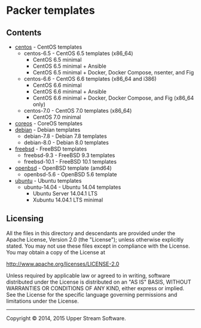 # Packer templates

## Contents

* [centos](centos/README.mdown) - CentOS templates
	* centos-6.5 - CentOS 6.5 templates (x86_64)
		* CentOS 6.5 minimal
		* CentOS 6.5 minimal + Ansible
		* CentOS 6.5 minimal + Docker, Docker Compose, nsenter, and Fig
	* centos-6.6 - CentOS 6.6 templates (x86_64 and i386)
		* CentOS 6.6 minimal
		* CentOS 6.6 minimal + Ansible
		* CentOS 6.6 minimal + Docker, Docker Compose, and Fig (x86_64 only)
	* centos-7.0 - CentOS 7.0 templates (x86_64)
		* CentOS 7.0 minimal
* [coreos](coreos/README.mdown) - CoreOS templates
* [debian](debian/README.mdown) - Debian templates
    * debian-7.8 - Debian 7.8 templates
    * debian-8.0 - Debian 8.0 templates
* [freebsd](freebsd/README.mdown) - FreeBSD templates
    * freebsd-9.3 - FreeBSD 9.3 templates
    * freebsd-10.1 - FreeBSD 10.1 templates
* [openbsd](openbsd/README.mdown) - OpenBSD template (amd64)
    * openbsd-5.6 - OpenBSD 5.6 template
* [ubuntu](ubuntu/README.mdown) - Ubuntu templates
	* ubuntu-14.04 - Ubuntu 14.04 templates
		* Ubuntu Server 14.04.1 LTS
		* Xubuntu 14.04.1 LTS minimal


## Licensing

All the files in this directory and descendants are provided under the Apache License,
Version 2.0 (the "License"); unless otherwise explicitly stated.  You may not use these
files except in compliance with the License.  You may obtain a copy of the License at

   <http://www.apache.org/licenses/LICENSE-2.0>

Unless required by applicable law or agreed to in writing, software distributed under
the License is distributed on an "AS IS" BASIS, WITHOUT WARRANTIES OR CONDITIONS OF ANY
KIND, either express or implied.  See the License for the specific language governing
permissions and limitations under the License.

- - -

Copyright &copy; 2014, 2015 Upper Stream Software.
